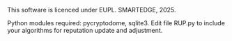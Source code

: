 This software is licenced under EUPL. SMARTEDGE, 2025.

Python modules required: pycryptodome, sqlite3. 
Edit file RUP.py to include your algorithms for reputation update and adjustment. 
